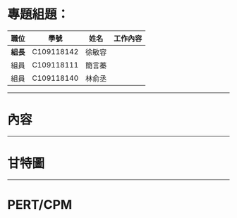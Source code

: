 # 專題組題：

| **職位** | **學號** | **姓名** | **工作內容** |
| :---:| :---:| :---:| :----: |
| **組長** | C109118142 | 徐敏容 ||
| 組員 | C109118111 | 簡言蓁 ||
| 組員 | C109118140 | 林俞丞 ||

***
# 內容

***
# 甘特圖

***
# PERT/CPM
